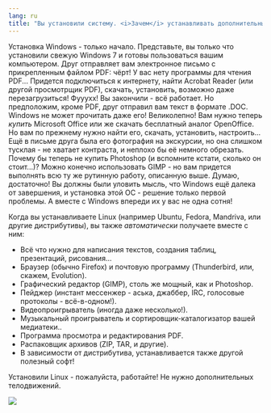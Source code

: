 ```yaml
---
lang: ru
title: "Вы установили систему. <i>Зачем</i> устанавливать дополнительный софт?!"
---
```


Установка Windows - только начало. Представьте, вы только что установили
свежую Windows 7 и готовы пользоваться вашим компьютером. Друг отправляет
вам электронное письмо с прикрепленным файлом PDF: чёрт! У вас нету программы
для чтения PDF... Придется подключиться к интернету, найти Acrobat Reader
(или другой просмотрщик PDF), скачать, установить, возможно даже перезагрузиться!
Фууухх! Вы закончили - всё работает. Но предположим, кроме PDF, друг отправил вам
текст в формате .DOC. Windows не может прочитать даже его! Великолепно! Вам
нужно теперь <i>купить</i> Microsoft Office или же скачать бесплатный аналог
OpenOffice. Но вам по прежнему нужно найти его, скачать, установить, настроить...
Ещё в письме друга была его фотография на экскурсии, но она слишком тусклая -
не хватает контраста, и неплохо бы её немного обрезать. Почему бы теперь
не купить Photoshop (и вспомните кстати, сколько он стоит...)? Можно конечно
использовать GIMP - но вам придется выполнять всю ту же рутинную работу,
описанную выше. Думаю, достаточно! Вы должны были уловить мысль, что Windows
ещё далека от завершения, и установка этой ОС - решение только первой проблемы.
А вместе с Windows впереди их у вас не одна сотня! 

 Когда вы устанавливаете Linux (например Ubuntu, Fedora, Mandriva, или другие
дистрибутивы), вы также <i>автоматически</i> получаете вместе с ним:

<ul>

<li>Всё что нужно для написания текстов, создания таблиц, презентаций, рисования...</li>
<li>Браузер (обычно Firefox) и почтовую программу (Thunderbird, или, скажем, Evolution).</li>
<li>Графический редактор (GIMP), столь же мощный, как и Photoshop.</li>
<li>Пейджер (инстант мессенжер - аська, джаббер, IRC, голосовые протоколы - всё-в-одном!).</li>
<li>Видеопроигрыватель (иногда даже несколько!).</li>
<li>Музыкальный проигрыватель и сортировщик-каталогизатор вашей медиатеки..</li>
<li>Программа просмотра и редактирования PDF.</li>
<li>Распаковщик архивов (ZIP, TAR, и другие).</li>
<li>В зависимости от дистрибутива, устанавливается также другой полезный софт!</li>
</ul>

Установили Linux - пожалуйста, работайте! Не нужно дополнительных телодвижений.

<img src="Images/app_menu.png" />





